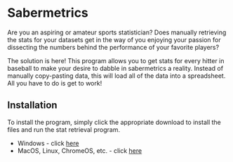 # Sabermetrics

Are you an aspiring or amateur sports statistician? Does manually retrieving the stats for your datasets get in the way of you enjoying your passion for dissecting the numbers behind the performance of your favorite players?

The solution is here! This program allows you to get stats for every hitter in baseball to make your desire to dabble in sabermetrics a reality. Instead of manually copy-pasting data, this will load all of the data into a spreadsheet. All you have to do is get to work!

## Installation

To install the program, simply click the appropriate download to install the files and run the stat retrieval program.

* Windows - click [here](https://github.com/tallquist10/Sabermetrics/releases/download/1.0.1/BaseballSabermetrics.msi)
* MacOS, Linux, ChromeOS, etc. - click [here](https://github.com/tallquist10/Sabermetrics/releases/download/1.0.1/BaseballSabermetrics.zip)
